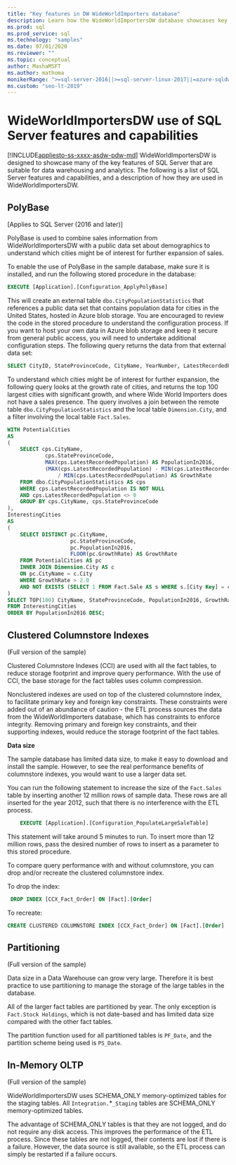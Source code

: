 ```yaml
---
title: "Key features in DW WideWorldImporters database"
description: Learn how the WideWorldImportersDW database showcases key features of SQL Server that are suitable for data warehousing and analytics. 
ms.prod: sql
ms.prod_service: sql
ms.technology: "samples"
ms.date: 07/01/2020
ms.reviewer: ""
ms.topic: conceptual
author: MashaMSFT
ms.author: mathoma
monikerRange: ">=sql-server-2016||>=sql-server-linux-2017||=azure-sqldw-latest||>=aps-pdw-2016||=sqlallproducts-allversions||=azuresqldb-mi-current"
ms.custom: "seo-lt-2019"
---
```

# WideWorldImportersDW use of SQL Server features and capabilities
[!INCLUDE[appliesto-ss-xxxx-asdw-pdw-md](../includes/appliesto-ss-xxxx-asdw-pdw-md.md)]
WideWorldImportersDW is designed to showcase many of the key features of SQL Server that are suitable for data warehousing and analytics. The following is a list of SQL Server features and capabilities, and a description of how they are used in WideWorldImportersDW.

## PolyBase

[Applies to SQL Server (2016 and later)]

PolyBase is used to combine sales information from WideWorldImportersDW with a public data set about demographics to understand which cities might be of interest for further expansion of sales.

To enable the use of PolyBase in the sample database, make sure it is installed, and run the following stored procedure in the database:

```sql
EXECUTE [Application].[Configuration_ApplyPolyBase]
```

This will create an external table `dbo.CityPopulationStatistics` that references a public data set that contains population data for cities in the United States, hosted in Azure blob storage. You are encouraged to review the code in the stored procedure to understand the configuration process. If you want to host your own data in Azure blob storage and keep it secure from general public access, you will need to undertake additional configuration steps. The following query returns the data from that external data set:

```sql
SELECT CityID, StateProvinceCode, CityName, YearNumber, LatestRecordedPopulation FROM dbo.CityPopulationStatistics;
```

To understand which cities might be of interest for further expansion, the following query looks at the growth rate of cities, and returns the top 100 largest cities with significant growth, and where Wide World Importers does not have a sales presence. The query involves a join between the remote table `dbo.CityPopulationStatistics` and the local table `Dimension.City`, and a filter involving the local table `Fact.Sales`.

```sql
WITH PotentialCities
AS
(
    SELECT cps.CityName,
            cps.StateProvinceCode,
            MAX(cps.LatestRecordedPopulation) AS PopulationIn2016,
            (MAX(cps.LatestRecordedPopulation) - MIN(cps.LatestRecordedPopulation)) * 100.0
                / MIN(cps.LatestRecordedPopulation) AS GrowthRate
    FROM dbo.CityPopulationStatistics AS cps
    WHERE cps.LatestRecordedPopulation IS NOT NULL
    AND cps.LatestRecordedPopulation <> 0
    GROUP BY cps.CityName, cps.StateProvinceCode
),
InterestingCities
AS
(
    SELECT DISTINCT pc.CityName,
                    pc.StateProvinceCode,
                    pc.PopulationIn2016,
                    FLOOR(pc.GrowthRate) AS GrowthRate
    FROM PotentialCities AS pc
    INNER JOIN Dimension.City AS c
    ON pc.CityName = c.City
    WHERE GrowthRate > 2.0
    AND NOT EXISTS (SELECT 1 FROM Fact.Sale AS s WHERE s.[City Key] = c.[City Key])
)
SELECT TOP(100) CityName, StateProvinceCode, PopulationIn2016, GrowthRate
FROM InterestingCities
ORDER BY PopulationIn2016 DESC;
```

## Clustered Columnstore Indexes

(Full version of the sample)

Clustered Columnstore Indexes (CCI) are used with all the fact tables, to reduce storage footprint and improve query performance. With the use of CCI, the base storage for the fact tables uses column compression.

Nonclustered indexes are used on top of the clustered columnstore index, to facilitate primary key and foreign key constraints. These constraints were added out of an abundance of caution - the ETL process sources the data from the WideWorldImporters database, which has constraints to enforce integrity. Removing primary and foreign key constraints, and their supporting indexes, would reduce the storage footprint of the fact tables.

**Data size**

The sample database has limited data size, to make it easy to download and install the sample. However, to see the real performance benefits of columnstore indexes, you would want to use a larger data set.

You can run the following statement to increase the size of the `Fact.Sales` table by inserting another 12 million rows of sample data. These rows are all inserted for the year 2012, such that there is no interference with the ETL process.

```sql
    EXECUTE [Application].[Configuration_PopulateLargeSaleTable]
```

This statement will take around 5 minutes to run. To insert more than 12 million rows, pass the desired number of rows to insert as a parameter to this stored procedure.

To compare query performance with and without columnstore, you can drop and/or recreate the clustered columnstore index.

To drop the index:

```sql
 DROP INDEX [CCX_Fact_Order] ON [Fact].[Order]
```

To recreate:

```sql
CREATE CLUSTERED COLUMNSTORE INDEX [CCX_Fact_Order] ON [Fact].[Order]
```

## Partitioning

(Full version of the sample)

Data size in a Data Warehouse can grow very large. Therefore it is best practice to use partitioning to manage the storage of the large tables in the database.

All of the larger fact tables are partitioned by year. The only exception is `Fact.Stock Holdings`, which is not date-based and has limited data size compared with the other fact tables.

The partition function used for all partitioned tables is `PF_Date`, and the partition scheme being used is `PS_Date`.

## In-Memory OLTP

(Full version of the sample)

WideWorldImportersDW uses SCHEMA_ONLY memory-optimized tables for the staging tables. All `Integration.`*`_Staging` tables are SCHEMA_ONLY memory-optimized tables.

The advantage of SCHEMA_ONLY tables is that they are not logged, and do not require any disk access. This improves the performance of the ETL process. Since these tables are not logged, their contents are lost if there is a failure. However, the data source is still available, so the ETL process can simply be restarted if a failure occurs.
